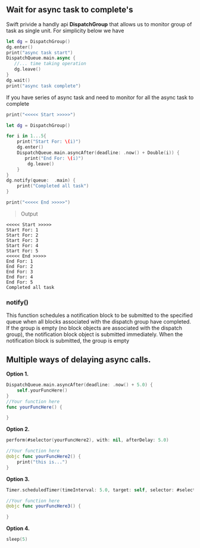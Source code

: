 
## Wait for async task to complete's

Swift privide a handly api **DispatchGroup** that allows us to  monitor group of task as single unit.
For simplicity below we have


 ```swift
let dg = DispatchGroup()
dg.enter()
print("async task start")
DispatchQueue.main.async {
    //... time taking operation
    dg.leave()
}
dg.wait()
print("async task complete")
```

If you have series of async task and need to monitor for all the async task to complete
```swift
print("<<<<< Start >>>>>")

let dg = DispatchGroup()

for i in 1...5{
    print("Start For: \(i)")
    dg.enter()
    DispatchQueue.main.asyncAfter(deadline: .now() + Double(i)) {
       print("End For: \(i)")
        dg.leave()
    }
}
dg.notify(queue:  .main) {
    print("Completed all task")
}

print("<<<<< End >>>>>")
```

> Output

```
<<<<< Start >>>>>
Start For: 1
Start For: 2
Start For: 3
Start For: 4
Start For: 5
<<<<< End >>>>>
End For: 1
End For: 2
End For: 3
End For: 4
End For: 5
Completed all task
```

### notify()
This function schedules a notification block to be submitted to the specified queue when all blocks associated with the 
dispatch group have completed. If the group is empty (no block objects are associated with the dispatch group), the 
notification block object is submitted immediately. When the notification block is submitted, the group is empty


## Multiple ways of delaying async calls.

**Option 1.**

```swift
DispatchQueue.main.asyncAfter(deadline: .now() + 5.0) {
    self.yourFuncHere()
}
//Your function here    
func yourFuncHere() {

}
```

**Option 2.**

```swift
perform(#selector(yourFuncHere2), with: nil, afterDelay: 5.0)

//Your function here  
@objc func yourFuncHere2() {
    print("this is...")
}
```

**Option 3.**

```swift
Timer.scheduledTimer(timeInterval: 5.0, target: self, selector: #selector(yourFuncHere3), userInfo: nil, repeats: false)

//Your function here  
@objc func yourFuncHere3() {

}
```

**Option 4.**

```swift
sleep(5)
```

